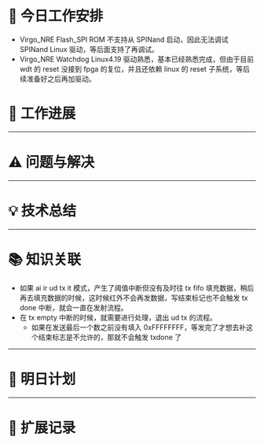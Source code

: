 



# **🔧 今日工作安排**
- Virgo_NRE Flash_SPI  ROM 不支持从 SPINand 启动，因此无法调试 SPINand Linux 驱动，等后面支持了再调试。
- Virgo_NRE Watchdog Linux4.19 驱动熟悉，基本已经熟悉完成，但由于目前 wdt 的 reset 没接到 fpga 的复位，并且还依赖 linux 的 reset 子系统，等后续准备好之后再加驱动。


# **📌 工作进展**



---

# **⚠️ 问题与解决**


---

# **💡 技术总结**


---

# **📚 知识关联**
- 如果 ai ir ud tx it 模式，产生了阈值中断但没有及时往 tx fifo 填充数据，稍后再去填充数据的时候，这时候红外不会再发数据，写结束标记也不会触发 tx done 中断，就会一直在发射流程。
- 在 tx empty 中断的时候，就需要进行处理，退出 ud tx 的流程。
	- 如果在发送最后一个数之前没有填入 0xFFFFFFFF，等发完了才想去补这个结束标志是不允许的，那就不会触发 txdone 了

---
# **📌 明日计划**


---

# **💬 扩展记录**



